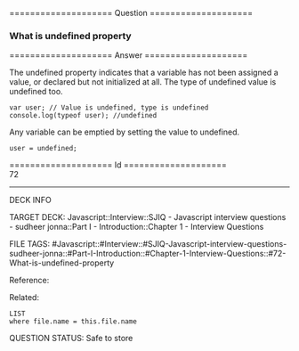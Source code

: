==================== Question ====================  

### What is undefined property  

==================== Answer ====================  

The undefined property indicates that a variable has not been assigned a value, or declared but not initialized at all. The type of undefined value is undefined too.

<!-- codeblock-start -->
<pre><code class="hljs language-javascript"><span class="hljs-keyword">var</span> user; <span class="hljs-comment">// Value is undefined, type is undefined</span>
<span class="hljs-variable language_">console</span>.<span class="hljs-title function_">log</span>(<span class="hljs-keyword">typeof</span> user); <span class="hljs-comment">//undefined</span>
</code></pre>
<!-- codeblock-end -->

Any variable can be emptied by setting the value to undefined.

<!-- codeblock-start -->
<pre><code class="hljs language-javascript">user = <span class="hljs-literal">undefined</span>;
</code></pre>
<!-- codeblock-end -->

==================== Id ====================  
72

---

DECK INFO

TARGET DECK: Javascript::Interview::SJIQ - Javascript interview questions - sudheer jonna::Part I - Introduction::Chapter 1 - Interview Questions

FILE TAGS: #Javascript::#Interview::#SJIQ-Javascript-interview-questions-sudheer-jonna::#Part-I-Introduction::#Chapter-1-Interview-Questions::#72-What-is-undefined-property

Reference:

Related:

```dataview
LIST
where file.name = this.file.name
```

QUESTION STATUS: Safe to store
